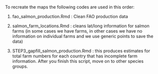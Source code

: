 To recreate the maps the following codes are used in this order:

1. fao_salmon_production.Rmd : Clean FAO production data

2. salmon_farm_locations.Rmd : cleans lat/long information for salmon farms (in some cases we have farms, in other cases we have no information on individual farms and we use generic points to save the data)

3. STEP3_gapfill_salmon_production.Rmd : this produces estimates for total farm numbers for each country that has incomplete farm information. After you finish this script, move on to other species groups. 

